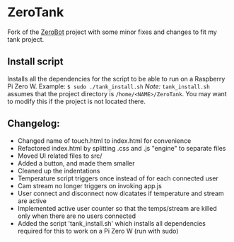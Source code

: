 # ZeroTank
Fork of the [ZeroBot](https://github.com/CoretechR/ZeroBot) project with some minor fixes and changes to fit my tank project.

## Install script
Installs all the dependencies for the script to be able to run on a Raspberry Pi Zero W.
Example: `$ sudo ./tank_install.sh`
*Note:* `tank_install.sh` assumes that the project directory is `/home/<NAME>/ZeroTank`. You may want to modify this if the project is not located there.

## Changelog:
* Changed name of touch.html to index.html for convenience
* Refactored index.html by splitting .css and .js "engine" to separate files
* Moved UI related files to src/
* Added a button, and made them smaller
* Cleaned up the indentations
* Temperature script triggers once instead of for each connected user
* Cam stream no longer triggers on invoking app.js
* User connect and disconnect now dicatates if temperature and stream are active
* Implemented active user counter so that the temps/stream are killed only when
  there are no users connected
* Added the script 'tank_install.sh' which installs all dependencies required
  for this to work on a Pi Zero W (run with sudo)

